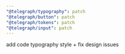 ```yaml
---
"@telegraph/typography": patch
"@telegraph/button": patch
"@telegraph/tokens": patch
"@telegraph/input": patch
---
```


add code typography style + fix design issues
